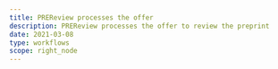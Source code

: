 ```yaml
---
title: PREReview processes the offer
description: PREReview processes the offer to review the preprint
date: 2021-03-08
type: workflows
scope: right_node
---
```


